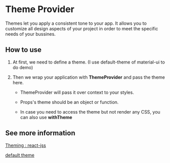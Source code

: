 # Theme Provider

Themes let you apply a consistent tone to your app.
It allows you to customize all design aspects of your project in order to meet the specific needs of your bussines.

## How to use

1. At first, we need to define a theme.
  (I use default-theme of material-ui to do demo)

2. Then we wrap your application with **ThemeProvider** and pass the theme here.

    - ThemeProvider will pass it over context to your styles.

    - Props's theme should be an object or function.

    - In case you need to access the theme but not render any CSS, you can also use **withTheme**

## See more information

[Theming : react-jss](http://cssinjs.org/react-jss?v=v8.6.1#theming)

[default theme](https://material-ui.com/customization/default-theme/)
